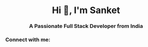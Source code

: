 <h1 align="center">Hi 👋, I'm Sanket</h1>
<h3 align="center">A Passionate Full Stack Developer from India</h3>

<h3 align="left">Connect with me:</h3>
<p align="left">
</p>

